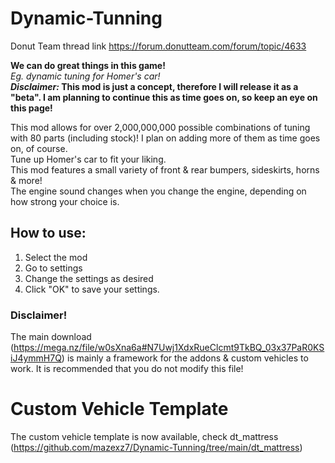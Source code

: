 # Dynamic-Tunning
Donut Team thread link https://forum.donutteam.com/forum/topic/4633

**We can do great things in this game!**  
_Eg. dynamic tuning for Homer's car!_  
**_Disclaimer:_ This mod is just a concept, therefore I will release it as a "beta". I am planning to continue this as time goes on, so keep an eye on this page!**  

This mod allows for over 2,000,000,000 possible combinations of tuning with 80 parts (including stock)! I plan on adding more of them as time goes on, of course.  
Tune up Homer's car to fit your liking.  
This mod features a small variety of front & rear bumpers, sideskirts, horns & more!  
The engine sound changes when you change the engine, depending on how strong your choice is.  

## How to use:
1) Select the mod  
2) Go to settings  
3) Change the settings as desired  
4) Click "OK" to save your settings.  

### Disclaimer!
The main download (https://mega.nz/file/w0sXna6a#N7Uwj1XdxRueClcmt9TkBQ_03x37PaR0KSiJ4ymmH7Q) is mainly a framework for the addons & custom vehicles to work.
It is recommended that you do not modify this file!

# Custom Vehicle Template
The custom vehicle template is now available, check dt_mattress (https://github.com/mazexz7/Dynamic-Tunning/tree/main/dt_mattress)
